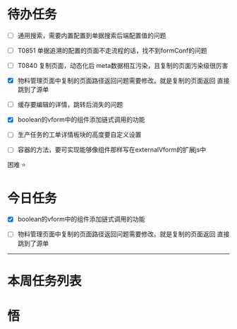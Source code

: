 # 待办任务
- [ ] 通用搜索，需要内置配置到单据搜索后端配置值的问题
- [ ] T0851 单据追溯的配置的页面不走流程的话，找不到formConf的问题
- [ ] T0840 复制页面，动态化后 meta数据相互污染，且复制的页面污染级很厉害
- [x] 物料管理页面中复制的页面路径返回问题需要修改。就是复制的页面返回 直接跳到了源单
- [ ] 缓存要编辑的详情，跳转后消失的问题
- [x] boolean的vform中的组件添加链式调用的功能
- [ ] 生产任务的工单详情板块的高度要自定义设置
- [ ] 容器的方法，要可实现能够像组件那样写在externalVform的扩展js中


困难
⭐

# 今日任务
- [x] boolean的vform中的组件添加链式调用的功能
- [ ] 物料管理页面中复制的页面路径返回问题需要修改。就是复制的页面返回 直接跳到了源单



------
# 本周任务列表



# 悟